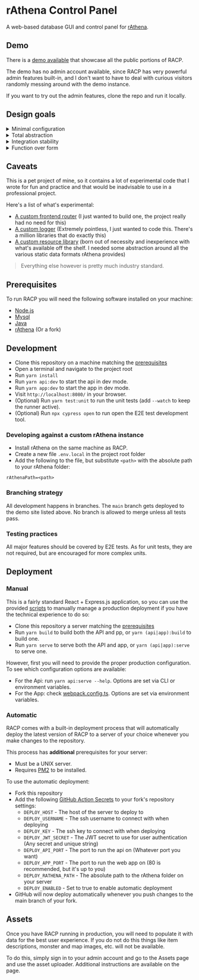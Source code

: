 # rAthena Control Panel

A web-based database GUI and control panel for [rAthena](https://github.com/rathena/rathena).

## Demo

There is a [demo available](http://178.128.142.2) that showcase all the public portions of RACP.

The demo has no admin account available, since RACP has very powerful admin features built-in,
and I don't want to have to deal with curious visitors randomly messing around with the demo instance.

If you want to try out the admin features, clone the repo and run it locally.

## Design goals

<details>
    <summary>Minimal configuration</summary>
    
> Just install and run. RACP will read all data from either the rAthena data files or mysql database.

</details>

<details>
    <summary>Total abstraction</summary>

> RACP contains no data. No fixtures, no enums, nothing. RACP will read all data from either the rAthena data files or mysql database and the RO client files.

</details>

<details>
    <summary>Integration stability</summary>

> Unit and E2E tests run on each commit and tests run against a real rathena instance.

</details>

<details>
    <summary>Function over form</summary>

> The UI prioritizes functionality over aesthetics. Does not support theming, keeps things simple.

</details>

## Caveats

This is a pet project of mine, so it contains a lot of experimental code that I wrote for fun and practice and that would be inadvisable to use in a professional project.

Here's a list of what's experimental:

- [A custom frontend router](src/lib/tsr) (I just wanted to build one, the project really had no need for this)
- [A custom logger](src/lib/tsr) (Extremely pointless, I just wanted to code this. There's a million libraries that do exactly this)
- [A custom resource library](src/lib/repo) (born out of necessity and inexperience with what's available off the shelf. I needed some abstraction around all the various static data formats rAthena provides)

> Everything else however is pretty much industry standard.

## Prerequisites

To run RACP you will need the following software installed on your machine:

- [Node.js](https://nodejs.org/en/)
- [Mysql](https://www.mysql.com/)
- [Java](https://www.java.com/)
- [rAthena](https://github.com/rathena/) (Or a fork)

## Development

- Clone this repository on a machine matching the [prerequisites](#prerequisites)
- Open a terminal and navigate to the project root
- Run `yarn install`
- Run `yarn api:dev` to start the api in dev mode.
- Run `yarn app:dev` to start the app in dev mode.
- Visit `http://localhost:8080/` in your browser.
- (Optional) Run `yarn test:unit` to run the unit tests (add `--watch` to keep the runner active).
- (Optional) Run `npx cypress open` to run open the E2E test development tool.

### Developing against a custom rAthena instance

- Install rAthena on the same machine as RACP.
- Create a new file `.env.local` in the project root folder
- Add the following to the file, but substitute `<path>` with the absolute path to your rAthena folder:

```
rAthenaPath=<path>
```

### Branching strategy

All development happens in branches. The `main` branch gets deployed to the demo site listed above.
No branch is allowed to merge unless all tests pass.

### Testing practices

All major features should be covered by E2E tests.
As for unit tests, they are not required, but are encouraged for more complex units.

## Deployment

### Manual

This is a fairly standard React + Express.js application, so you can use the provided [scripts](package.json) to manually manage a production deployment if you have the technical experience to do so:

- Clone this repository a server matching the [prerequisites](#prerequisites)
- Run `yarn build` to build both the API and pp, or `yarn (api|app):build` to build one.
- Run `yarn serve` to serve both the API and app, or `yarn (api|app):serve` to serve one.

However, first you will need to provide the proper production configuration. To see which configuration options are available:

- For the Api: run `yarn api:serve --help`. Options are set via CLI or environment variables.
- For the App: check [webpack.config.ts](webpack.config.ts). Options are set via environment variables.

### Automatic

RACP comes with a built-in deployment process that will automatically deploy the latest
version of RACP to a server of your choice whenever you make changes to the repository.

This process has **additional** prerequisites for your server:

- Must be a UNIX server.
- Requires [PM2](https://pm2.keymetrics.io/) to be installed.

To use the automatic deployment:

- Fork this repository
- Add the following [GitHub Action Secrets](https://docs.github.com/en/actions/security-guides/encrypted-secrets#creating-encrypted-secrets-for-a-repository) to your fork's repository settings:
  - `DEPLOY_HOST` - The host of the server to deploy to
  - `DEPLOY_USERNAME` - The ssh username to connect with when deploying
  - `DEPLOY_KEY` - The ssh key to connect with when deploying
  - `DEPLOY_JWT_SECRET` - The JWT secret to use for user authentication (Any secret and unique string)
  - `DEPLOY_API_PORT` - The port to run the api on (Whatever port you want)
  - `DEPLOY_APP_PORT` - The port to run the web app on (80 is recommended, but it's up to you)
  - `DEPLOY_RATHENA_PATH` - The absolute path to the rAthena folder on your server
  - `DEPLOY_ENABLED` - Set to true to enable automatic deployment
- GitHub will now deploy automatically whenever you push changes to the main branch of your fork.

## Assets

Once you have RACP running in production, you will need to populate it with data for the best user experience.
If you do not do this things like item descriptions, monster and map images, etc. will not be available.

To do this, simply sign in to your admin account and go to the Assets page and use the asset uploader.
Additional instructions are available on the page.
